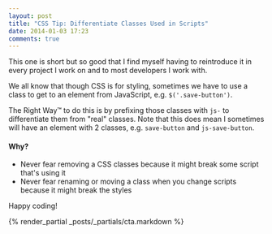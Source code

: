 ```yaml
---
layout: post
title: "CSS Tip: Differentiate Classes Used in Scripts"
date: 2014-01-03 17:23
comments: true
---
```


This one is short but so good that I find myself having to reintroduce it in every project I work on and to most developers I work with.

We all know that though CSS is for styling, sometimes we have to use a class to get to an element from JavaScript, e.g. `$('.save-button')`.

The Right Way&trade; to do this is by prefixing those classes with `js-` to differentiate them from "real" classes. Note that this does mean I sometimes will have an element with 2 classes, e.g. `save-button` and `js-save-button`.

#### Why?

  * Never fear removing a CSS classes because it might break some script that's using it
  * Never fear renaming or moving a class when you change scripts because it might break the styles

Happy coding!

{% render_partial _posts/_partials/cta.markdown %}
